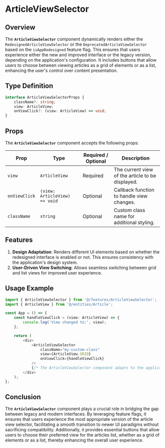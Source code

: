 # ArticleViewSelector

## Overview
The **`ArticleViewSelector`** component dynamically renders either the `RedesignedArticleViewSelector` or the `DeprecatedArticleViewSelector` based on the `isAppRedesigned` feature flag. 
This ensures that users experience either the new and improved interface or the legacy version, depending on the application's configuration. It includes buttons that allow users to choose between viewing articles as a grid of elements or as a list, enhancing the user's control over content presentation.

## Type Definition 
```typescript
interface ArticleViewSelectorProps {
    className?: string;
    view: ArticleView;
    onViewClick?: (view: ArticleView) => void;
}
```

## Props
The **`ArticleViewSelector`** component accepts the following props:

| Prop       | Type       | Required / Optional | Description                                          |
|------------|------------|----------------------|------------------------------------------------------|
| `view` | `ArticleView`   | Required             | The current view of the article to be displayed.          |
| `onViewClick` | `(view: ArticleView) => void`   | Optional             | Callback function to handle view changes.           |
| `className` | `string`   | Optional             | Custom class name for additional styling.           |


## Features
1. **Design Adaptation**: Renders different UI elements based on whether the redesigned interface is enabled or not. This ensures consistency with the application's design system.
2. **User-Driven View Switching**: Allows seamless switching between grid and list views for improved user experience.


## Usage Example
```typescript jsx
import { ArticleViewSelector } from '@/features/ArticleViewSelector';
import { ArticleView } from '@/entities/Article';

const App = () => {
    const handleViewClick = (view: ArticleView) => {
        console.log('View changed to:', view);
    };

    return (
        <div>
            <ArticleViewSelector
                className="my-custom-class"
                view={ArticleView.GRID}
                onViewClick={handleViewClick}
            />
            {/* The ArticleViewSelector component adapts to the application's feature flag settings */}
        </div>
    );
};
```
## Conclusion
The **`ArticleViewSelector`** component plays a crucial role in bridging the gap between legacy and modern interfaces. By leveraging feature flags, it ensures that users experience the most appropriate version of the article view selector, facilitating a smooth transition to newer UI paradigms without sacrificing compatibility. Additionally, it provides essential buttons that allow users to choose their preferred view for the articles list, whether as a grid of elements or as a list, thereby enhancing the overall user experience.
